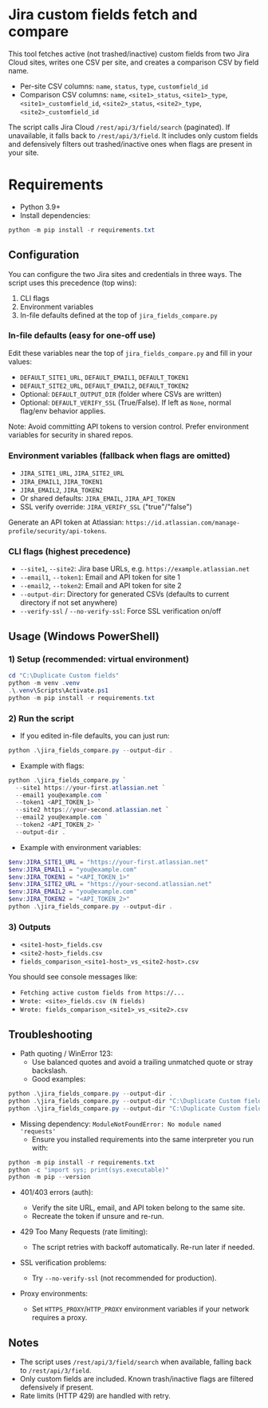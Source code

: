 # Jira custom fields fetch and compare

This tool fetches active (not trashed/inactive) custom fields from two Jira Cloud sites, writes one CSV per site, and creates a comparison CSV by field name.

- Per-site CSV columns: `name`, `status`, `type`, `customfield_id`
- Comparison CSV columns: `name`, `<site1>_status`, `<site1>_type`, `<site1>_customfield_id`, `<site2>_status`, `<site2>_type`, `<site2>_customfield_id`

The script calls Jira Cloud `/rest/api/3/field/search` (paginated). If unavailable, it falls back to `/rest/api/3/field`. It includes only custom fields and defensively filters out trashed/inactive ones when flags are present in your site.

# Requirements

- Python 3.9+
- Install dependencies:

```powershell
python -m pip install -r requirements.txt
```

## Configuration

You can configure the two Jira sites and credentials in three ways. The script uses this precedence (top wins):

1) CLI flags
2) Environment variables
3) In-file defaults defined at the top of `jira_fields_compare.py`

### In-file defaults (easy for one-off use)
Edit these variables near the top of `jira_fields_compare.py` and fill in your values:
- `DEFAULT_SITE1_URL`, `DEFAULT_EMAIL1`, `DEFAULT_TOKEN1`
- `DEFAULT_SITE2_URL`, `DEFAULT_EMAIL2`, `DEFAULT_TOKEN2`
- Optional: `DEFAULT_OUTPUT_DIR` (folder where CSVs are written)
- Optional: `DEFAULT_VERIFY_SSL` (True/False). If left as `None`, normal flag/env behavior applies.

Note: Avoid committing API tokens to version control. Prefer environment variables for security in shared repos.

### Environment variables (fallback when flags are omitted)
- `JIRA_SITE1_URL`, `JIRA_SITE2_URL`
- `JIRA_EMAIL1`, `JIRA_TOKEN1`
- `JIRA_EMAIL2`, `JIRA_TOKEN2`
- Or shared defaults: `JIRA_EMAIL`, `JIRA_API_TOKEN`
- SSL verify override: `JIRA_VERIFY_SSL` ("true"/"false")

Generate an API token at Atlassian: `https://id.atlassian.com/manage-profile/security/api-tokens`.

### CLI flags (highest precedence)
- `--site1`, `--site2`: Jira base URLs, e.g. `https://example.atlassian.net`
- `--email1`, `--token1`: Email and API token for site 1
- `--email2`, `--token2`: Email and API token for site 2
- `--output-dir`: Directory for generated CSVs (defaults to current directory if not set anywhere)
- `--verify-ssl` / `--no-verify-ssl`: Force SSL verification on/off

## Usage (Windows PowerShell)

### 1) Setup (recommended: virtual environment)
```powershell
cd "C:\Duplicate Custom fields"
python -m venv .venv
.\.venv\Scripts\Activate.ps1
python -m pip install -r requirements.txt
```

### 2) Run the script
- If you edited in-file defaults, you can just run:
```powershell
python .\jira_fields_compare.py --output-dir .
```

- Example with flags:
```powershell
python .\jira_fields_compare.py `
  --site1 https://your-first.atlassian.net `
  --email1 you@example.com `
  --token1 <API_TOKEN_1> `
  --site2 https://your-second.atlassian.net `
  --email2 you@example.com `
  --token2 <API_TOKEN_2> `
  --output-dir .
```

- Example with environment variables:
```powershell
$env:JIRA_SITE1_URL = "https://your-first.atlassian.net"
$env:JIRA_EMAIL1 = "you@example.com"
$env:JIRA_TOKEN1 = "<API_TOKEN_1>"
$env:JIRA_SITE2_URL = "https://your-second.atlassian.net"
$env:JIRA_EMAIL2 = "you@example.com"
$env:JIRA_TOKEN2 = "<API_TOKEN_2>"
python .\jira_fields_compare.py --output-dir .
```

### 3) Outputs
- `<site1-host>_fields.csv`
- `<site2-host>_fields.csv`
- `fields_comparison_<site1-host>_vs_<site2-host>.csv`

You should see console messages like:
- `Fetching active custom fields from https://...`
- `Wrote: <site>_fields.csv (N fields)`
- `Wrote: fields_comparison_<site1>_vs_<site2>.csv`

## Troubleshooting

- Path quoting / WinError 123:
  - Use balanced quotes and avoid a trailing unmatched quote or stray backslash.
  - Good examples:
```powershell
python .\jira_fields_compare.py --output-dir .
python .\jira_fields_compare.py --output-dir "C:\Duplicate Custom fields"
python .\jira_fields_compare.py --output-dir "C:\Duplicate Custom fields\Output"
```

- Missing dependency: `ModuleNotFoundError: No module named 'requests'`
  - Ensure you installed requirements into the same interpreter you run with:
```powershell
python -m pip install -r requirements.txt
python -c "import sys; print(sys.executable)"
python -m pip --version
```

- 401/403 errors (auth):
  - Verify the site URL, email, and API token belong to the same site.
  - Recreate the token if unsure and re-run.

- 429 Too Many Requests (rate limiting):
  - The script retries with backoff automatically. Re-run later if needed.

- SSL verification problems:
  - Try `--no-verify-ssl` (not recommended for production).

- Proxy environments:
  - Set `HTTPS_PROXY`/`HTTP_PROXY` environment variables if your network requires a proxy.

## Notes

- The script uses `/rest/api/3/field/search` when available, falling back to `/rest/api/3/field`.
- Only custom fields are included. Known trash/inactive flags are filtered defensively if present.
- Rate limits (HTTP 429) are handled with retry.




